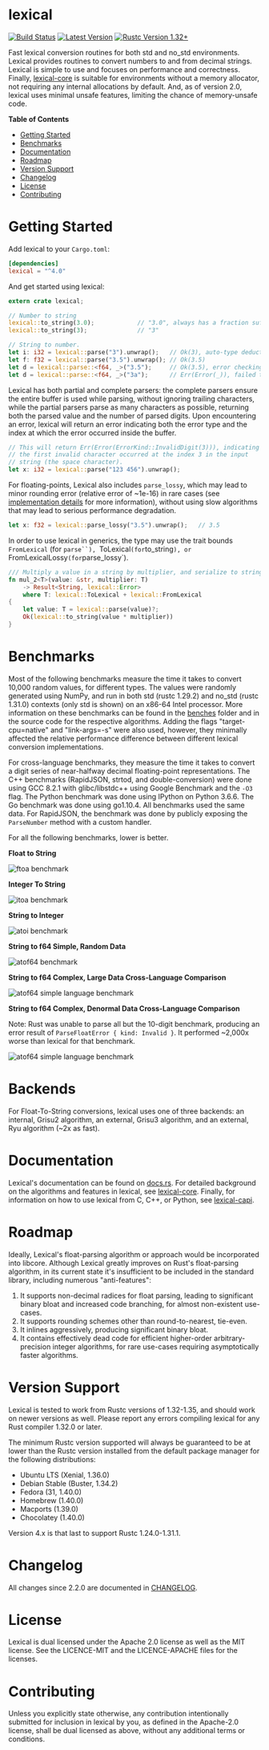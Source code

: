 lexical
=======

[![Build Status](https://api.travis-ci.org/Alexhuszagh/rust-lexical.svg?branch=master)](https://travis-ci.org/Alexhuszagh/rust-lexical)
[![Latest Version](https://img.shields.io/crates/v/lexical.svg)](https://crates.io/crates/lexical)
[![Rustc Version 1.32+](https://img.shields.io/badge/rustc-1.32+-lightgray.svg)](https://blog.rust-lang.org/2019/01/17/Rust-1.32.0.html)

Fast lexical conversion routines for both std and no_std environments. Lexical provides routines to convert numbers to and from decimal strings. Lexical is simple to use and focuses on performance and correctness. Finally, [lexical-core](lexical-core) is suitable for environments without a memory allocator, not requiring any internal allocations by default. And, as of version 2.0, lexical uses minimal unsafe features, limiting the chance of memory-unsafe code.

**Table of Contents**

- [Getting Started](#getting-started)
- [Benchmarks](#benchmarks)
- [Documentation](#documentation)
- [Roadmap](#roadmap)
- [Version Support](#version-support)
- [Changelog](#changelog)
- [License](#license)
- [Contributing](#contributing)

# Getting Started

Add lexical to your `Cargo.toml`:

```toml
[dependencies]
lexical = "^4.0"
```

And get started using lexical:

```rust
extern crate lexical;

// Number to string
lexical::to_string(3.0);            // "3.0", always has a fraction suffix, 
lexical::to_string(3);              // "3"

// String to number.
let i: i32 = lexical::parse("3").unwrap();   // Ok(3), auto-type deduction.
let f: f32 = lexical::parse("3.5").unwrap(); // Ok(3.5)
let d = lexical::parse::<f64, _>("3.5");     // Ok(3.5), error checking parse.
let d = lexical::parse::<f64, _>("3a");      // Err(Error(_)), failed to parse.
```

Lexical has both partial and complete parsers: the complete parsers ensure the entire buffer is used while parsing, without ignoring trailing characters, while the partial parsers parse as many characters as possible, returning both the parsed value and the number of parsed digits. Upon encountering an error, lexical will return an error indicating both the error type and the index at which the error occurred inside the buffer.

```rust
// This will return Err(Error(ErrorKind::InvalidDigit(3))), indicating 
// the first invalid character occurred at the index 3 in the input 
// string (the space character).
let x: i32 = lexical::parse("123 456").unwrap();
```

For floating-points, Lexical also includes `parse_lossy`, which may lead to minor rounding error (relative error of ~1e-16) in rare cases (see [implementation details](lexical-core/README.md#implementation-details) for more information), without using slow algorithms that may lead to serious performance degradation.

```rust
let x: f32 = lexical::parse_lossy("3.5").unwrap();   // 3.5
```

In order to use lexical in generics, the type may use the trait bounds `FromLexical` (for `parse``), `ToLexical` (for `to_string`), or `FromLexicalLossy` (for `parse_lossy`).

```rust
/// Multiply a value in a string by multiplier, and serialize to string.
fn mul_2<T>(value: &str, multiplier: T) 
    -> Result<String, lexical::Error>
    where T: lexical::ToLexical + lexical::FromLexical
{
    let value: T = lexical::parse(value)?;
    Ok(lexical::to_string(value * multiplier))
}
```

# Benchmarks

Most of the following benchmarks measure the time it takes to convert 10,000 random values, for different types. The values were randomly generated using NumPy, and run in both std (rustc 1.29.2) and no_std (rustc 1.31.0) contexts (only std is shown) on an x86-64 Intel processor. More information on these benchmarks can be found in the [benches](benches) folder and in the source code for the respective algorithms. Adding the flags "target-cpu=native" and "link-args=-s" were also used, however, they minimally affected the relative performance difference between different lexical conversion implementations.

For cross-language benchmarks, they measure the time it takes to convert a digit series of near-halfway decimal floating-point representations. The C++ benchmarks (RapidJSON, strtod, and double-conversion) were done using GCC 8.2.1 with glibc/libstdc++ using Google Benchmark and the `-O3` flag. The Python benchmark was done using IPython on Python 3.6.6. The Go benchmark was done using go1.10.4. All benchmarks used the same data. For RapidJSON, the benchmark was done by publicly exposing the `ParseNumber` method with a custom handler.

For all the following benchmarks, lower is better.

**Float to String**

![ftoa benchmark](https://raw.githubusercontent.com/Alexhuszagh/rust-lexical/master/assets/ftoa.png)

**Integer To String**

![itoa benchmark](https://raw.githubusercontent.com/Alexhuszagh/rust-lexical/master/assets/itoa.png)

**String to Integer**

![atoi benchmark](https://raw.githubusercontent.com/Alexhuszagh/rust-lexical/master/assets/atoi.png)

**String to f64 Simple, Random Data**

![atof64 benchmark](https://raw.githubusercontent.com/Alexhuszagh/rust-lexical/master/lexical-benchmark/assets/atof_simple_f64.png)

**String to f64 Complex, Large Data Cross-Language Comparison**

![atof64 simple language benchmark](https://raw.githubusercontent.com/Alexhuszagh/rust-lexical/master/lexical-benchmark/assets/atof_large_f64.png)

**String to f64 Complex, Denormal Data Cross-Language Comparison**

Note: Rust was unable to parse all but the 10-digit benchmark, producing an error result of `ParseFloatError { kind: Invalid }`. It performed ~2,000x worse than lexical for that benchmark.

![atof64 simple language benchmark](https://raw.githubusercontent.com/Alexhuszagh/rust-lexical/master/lexical-benchmark/assets/atof_denormal_f64.png)

# Backends

For Float-To-String conversions, lexical uses one of three backends: an internal, Grisu2 algorithm, an external, Grisu3 algorithm, and an external, Ryu algorithm (~2x as fast).

# Documentation

Lexical's documentation can be found on [docs.rs](https://docs.rs/lexical).
For detailed background on the algorithms and features in lexical, see [lexical-core](lexical-core). Finally, for information on how to use lexical from C, C++, or Python, see [lexical-capi](lexical-capi).

# Roadmap

Ideally, Lexical's float-parsing algorithm or approach would be incorporated into libcore. Although Lexical greatly improves on Rust's float-parsing algorithm, in its current state it's insufficient to be included in the standard library, including numerous "anti-features":

1. It supports non-decimal radices for float parsing, leading to significant binary bloat and increased code branching, for almost non-existent use-cases.
2. It supports rounding schemes other than round-to-nearest, tie-even.
3. It inlines aggressively, producing significant binary bloat.
4. It contains effectively dead code for efficient higher-order arbitrary-precision integer algorithms, for rare use-cases requiring asymptotically faster algorithms.

# Version Support

Lexical is tested to work from Rustc versions of 1.32-1.35, and should work on newer versions as well. Please report any errors compiling lexical for any Rust compiler 1.32.0 or later.

The minimum Rustc version supported will always be guaranteed to be at lower than the Rustc version installed from the default package manager for the following distributions:
- Ubuntu LTS (Xenial, 1.36.0)
- Debian Stable (Buster, 1.34.2)
- Fedora (31, 1.40.0)
- Homebrew (1.40.0)
- Macports (1.39.0)
- Chocolatey (1.40.0)

Version 4.x is that last to support Rustc 1.24.0-1.31.1.

# Changelog

All changes since 2.2.0 are documented in [CHANGELOG](CHANGELOG).

# License

Lexical is dual licensed under the Apache 2.0 license as well as the MIT license. See the LICENCE-MIT and the LICENCE-APACHE files for the licenses. 

# Contributing

Unless you explicitly state otherwise, any contribution intentionally submitted for inclusion in lexical by you, as defined in the Apache-2.0 license, shall be dual licensed as above, without any additional terms or conditions.
